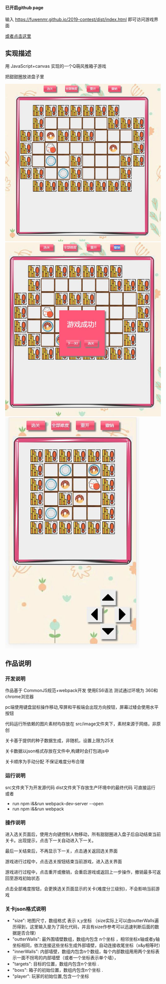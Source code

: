 
#### 已开启github page

输入 https://fuwenmr.github.io/2019-contest/dist/index.html 即可访问游戏界面

[或者点击这里](https://fuwenmr.github.io/2019-contest/dist/index.html)

## 实现描述

用 JavaScript+canvas 实现的一个Q萌风推箱子游戏

把甜甜圈放进盘子里

![](https://raw.githubusercontent.com/fuWenMr/2019-contest/master/show/pc1.jpg)
![](https://github.com/fuWenMr/2019-contest/blob/master/show/pc2.jpg)
![](https://github.com/fuWenMr/2019-contest/blob/master/show/phone1.jpg)



## 作品说明

### 开发说明

作品基于 CommonJS规范+webpack开发 使用ES6语法 测试通过环境为 360和chrome浏览器

pc端使用键盘鼠标操作移动,窄屏和平板端会出现方向按钮，屏幕过矮会使用水平按钮

代码运行所依赖的图片素材均存放在 src/image文件夹下，素材来源于网络，非原创

关卡基于提供的种子数据生成，非随机，设置上限为25关

关卡数据以json格式存放在文件中,构建时会打包进js中

关卡顺序为手动分配  不保证难度分布合理


### 运行说明

src文件夹下为开发源代码   dist文件夹下存放生产环境中的最终代码 可直接运行
或者 
- run npm i&&run webpack-dev-server --open
- run npm i&&run webpack
### 操作说明

进入选关页面后，使用方向键控制人物移动，所有甜甜圈进入盘子后自动结束当前关卡。出现提示，点击下一关自动进入下一关。

最后一关结束后，不再显示下一关，点击通关返回选关界面

游戏进行过程中，点击选关按钮结束当前游戏，进入选关界面

游戏进行过程中，点击重开或撤销，会重启游戏或返回上一步操作，撤销最多可返回至游戏初始状态

点击全部难度按钮，会更换选关页面显示的关卡(难度分三级别)，不会影响当前游戏

### 关卡json格式说明

- "size": 地图尺寸，数组格式 表示 x,y坐标 （size实际上可以由outterWalls遍历得到，这里输入是为了简化代码，并且有size作参考可以迅速判断后面的数据是否合理）
- "outterWalls": 最外围墙壁数组，数组内包含 n个坐标 ，相邻坐标x轴或者y轴坐标相同，依次连接这些坐标生成外部墙壁，自动连接收尾坐标（x&y相等时）
- "innerWalls":	内部墙壁，数组内包含n个数组，每个内部数组用用两个坐标表示一面不拐弯的内部墙壁（或者一个坐标表示单个墙），
- "targets":	目标的位置，数组内包含n个坐标 .
- "boxs":		箱子的初始位置，数组内包含n个坐标 .
- "player":		玩家的初始位置,包含一个坐标





